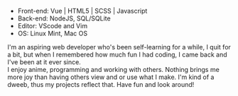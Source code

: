 * Front-end: Vue | HTML5 | SCSS | Javascript
* Back-end: NodeJS, SQL/SQLite
* Editor: VScode and Vim
* OS: Linux Mint, Mac OS

I'm an aspiring web developer who's been self-learning for a while, I quit for a bit, but when I remembered how much fun I had coding, I came back and I've been at it ever since. 
<br>
I enjoy anime, programming and working with others. Nothing brings me more joy than having others view and or use what I make. I'm kind of a dweeb, thus my projects reflect that. Have fun and look around!
